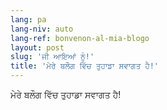 ```yaml
---
lang: pa
lang-niv: auto
lang-ref: bonvenon-al-mia-blogo
layout: post
slug: 'ਜੀ ਆਇਆਂ ਨੂੰ!'
title: 'ਮੇਰੇ ਬਲੌਗ ਵਿੱਚ ਤੁਹਾਡਾ ਸਵਾਗਤ ਹੈ!'
---
```


ਮੇਰੇ ਬਲੌਗ ਵਿੱਚ ਤੁਹਾਡਾ ਸਵਾਗਤ ਹੈ!
